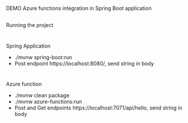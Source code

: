 ###
DEMO Azure functions integration in Spring Boot application

## 
Running the project

#

Spring Application

- ./mvnw spring-boot:run
- Post endpoint https://localhost:8080/, send string in body

#

Azure function

- ./mvnw clean package
- ./mvnw azure-functions:run
- Post and Get endpoints https://localhost:7071/api/hello, send string in body
  
